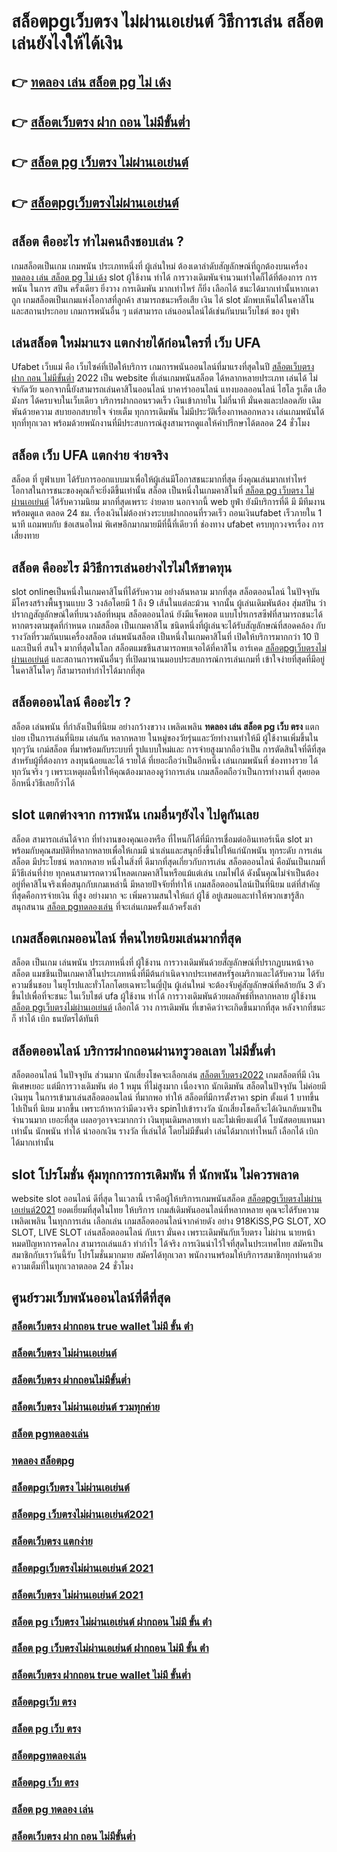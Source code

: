 # สล็อตpgเว็บตรง ไม่ผ่านเอเย่นต์ วิธีการเล่น สล็อต เล่นยังไงให้ได้เงิน

## 👉 [ทดลอง เล่น สล็อต pg ไม่ เด้ง](https://www.gamblerape.com/demogame/)
## 👉 [สล็อตเว็บตรง ฝาก ถอน ไม่มีขั้นต่ำ](https://m.gamblerape.com/login?action=register)
## 👉 [สล็อต pg เว็บตรง ไม่ผ่านเอเย่นต์](https://www.gamblerape.com/demogame/)
## 👉 [สล็อตpgเว็บตรงไม่ผ่านเอเย่นต์](https://www.gamblerape.com/demogame/)

## สล็อต  คืออะไร ทำไมคนถึงชอบเล่น ?

 เกมสล็อตเป็นเกม เกมพนัน ประเภทหนึ่งที่ ผู้เล่นใหม่ ต้องเดาลำดับสัญลักษณ์ที่ถูกต้องบนเครื่อง [ทดลอง เล่น สล็อต pg ไม่ เด้ง](https://m.gamblerape.com/login?action=register) slot   ผู้ใช้งาน ทำได้   การวางเดิมพันจำนวนเท่าใดก็ได้ที่ต้องการ  การพนัน ในการ สปิน ครั้งเดียว ยิ่งวาง การเดิมพัน มากเท่าไหร่ ก็ยิ่ง เลือกได้ ชนะได้มากเท่านั้นหากเดาถูก  เกมสล็อตเป็นเกมแห่งโอกาสที่ลูกค้า สามารถชนะหรือเสีย เงิน ได้  slot มักพบเห็นได้ในคาสิโนและสถานประกอบ  เกมการพนันอื่น ๆ แต่สามารถ เล่นออนไลน์ได้เช่นกันบนเว็บไชต์ ของ ยูฟ่า


## เล่นสล็อต ใหม่มาแรง แตกง่ายได้ก่อนใครที่  เว็บ UFA

 Ufabet เว็บแม่  คือ เว็บไซค์ที่เปิดให้บริการ เกมการพนันออนไลน์ที่มาแรงที่สุดในปี [สล็อตเว็บตรง ฝาก ถอน ไม่มีขั้นต่ำ](https://www.gamblerape.com/demogame/) 2022 เป็น website ที่เล่นเกมพนันสล็อต ได้หลากหลายประเภท  เล่นได้ ไม่จำกัดวัย นอกจากนี้ยังสามารถเล่นคาสิโนออนไลน์ บาคาร่าออนไลน์ แทงบอลออนไลน์ ไฮโล รูเล็ต เสือมังกร ได้ครบจบในเว็บเดียว บริการฝากถอนรวดเร็ว  เงินเข้าภายใน ไม่กี่นาที  มั่นคงและปลอดภัย เดิมพันด้วยความ สบายอกสบายใจ  จ่ายเต็ม ทุกการเดิมพัน ไม่มีประวัติเรื่องกาหลอกหลวง  เล่นเกมพนันได้ทุกที่ทุกเวลา พร้อมด้วยพนักงานที่มีประสบการณ์สูงสามารถดูแลให้คำปรึกษาได้ตลอด 24 ชั่วโมง


## สล็อต  เว็บ UFA แตกง่าย จ่ายจริง

สล็อต ที่ ยูฟ่าเบท   ได้รับการออกแบบมาเพื่อให้ผู้เล่นมีโอกาสชนะมากที่สุด ยิ่งคุณเล่นมากเท่าไหร่ โอกาสในการชนะของคุณก็จะยิ่งดีขึ้นเท่านั้น สล็อต เป็นหนึ่งในเกมคาสิโนที่  [สล็อต pg เว็บตรง ไม่ผ่านเอเย่นต์](https://www.gamblerape.com/demogame/) ได้รับความนิยม มากที่สุดเพราะ ง่ายดาย นอกจากนี้ web  ยูฟ่า ยังมีบริการที่ดี มี มีทีมงาน พร้อมดูแล ตลอด 24 ชม.   เรื่องเงินไม่ต้องห่วงระบบฝากถอนที่รวดเร็ว   ถอนเงินufabet  เร็วภายใน 1 นาที แถมพบกับ ข้อเสนอใหม่ พิเศษอีกมากมายมีที่นี้ที่เดียวที่ ช่องทาง ufabet   ครบทุกวงจรเรื่อง การเสี่ยงทาย


## สล็อต  คืออะไร มีวิธีการเล่นอย่างไรไม่ให้ขาดทุน

 slot onlineเป็นหนึ่งในเกมคาสิโนที่ได้รับความ อย่างล้นหลาม มากที่สุด  สล็อตออนไลน์ ในปัจจุบัน มีโครงสร้างพื้นฐานแบบ 3 วงล้อโดยมี 1 ถึง 9 เส้นในแต่ละม้วน จากนั้น ผู้เล่นเดิมพันต้อง สุ่มสปิน ว่าปรากฏสัญลักษณ์ใดที่บนวงล้อที่หมุน  สล็อตออนไลน์ ยังมีแจ็คพอต แบบโปรเกรสซีฟที่สามารถชนะได้หากตรงตามชุดที่กำหนด เกมสล็อต เป็นเกมคาสิโน ชนิดหนึ่งที่ผู้เล่นจะได้รับสัญลักษณ์ที่สอดคล้อง กับรางวัลที่รวมกันบนเครื่องสล็อต เล่นพนันสล็อต เป็นหนึ่งในเกมคาสิโนที่ เปิดให้บริการมากกว่า 10 ปีและเป็นที่ สนใจ มากที่สุดในโลก สล็อตแมชชีนสามารถพบเจอได้ที่คาสิโน อาร์เคด [สล็อตpgเว็บตรงไม่ผ่านเอเย่นต์](https://m.gamblerape.com/login) และสถานการพนันอื่นๆ ที่เปิดมานานมอบประสบการณ์การเล่นเกมที่ เข้าใจง่ายที่สุดที่มีอยู่ในคาสิโนใดๆ ก็สามารถทำกำไรได้มากที่สุด 

## สล็อตออนไลน์ คืออะไร ?

สล็อต   เล่นพนัน ที่กำลังเป็นที่นิยม อย่างกว้างขวาง  เพลิดเพลิน  **ทดลอง เล่น สล็อต pg เว็บ ตรง**  แตกบ่อย  เป็นการเล่นที่นิยม เล่นกัน หลากหลาย ในหมู่ของวัยรุ่นและวัยทำงานทำให้มี ผู้ใช้งานเพิ่มขึ้นในทุกๆวัน  เกม์สล็อต ที่มาพร้อมกับระบบที่ รูปแบบใหม่และ การจ่ายสูงมากถือว่าเป็น การตัดสินใจที่ดีที่สุดสำหรับผู้ที่ต้องการ ลงทุนน้อยและได้ รายได้ ที่เยอะถือว่าเป็นอีกหนึ่ง เล่นเกมพนันที่ ช่องทางรวย ได้ทุกวันจริง ๆ เพราะเหตุผลนี้ทำให้คุณต้องมาลองดูว่าการเล่น เกมสล็อตถือว่าเป็นการทำงานที่ สุดยอดอีกหนึ่งวิธีเลยก็ว่าได้

##  slot แตกต่างจาก การพนัน  เกมอื่นๆยังไง ไปดูกันเลย

 สล็อต สามารถเล่นได้จาก ที่ทำงานของคุณเองหรือ ที่ไหนก็ได้ที่มีการเชื่อมต่ออินเทอร์เน็ต  slot  มาพร้อมกับคุณสมบัติที่หลากหลายเพื่อให้เกมมี น่าเล่นและสนุกยิ่งขึ้นไปให้แก่นักพนัน ทุกระดับ การเล่น สล็อต  มีประโยชน์ หลากหลาย หนึ่งในสิ่งที่ ดีมากที่สุดเกี่ยวกับการเล่น สล็อตออนไลน์ คือมันเป็นเกมที่ มีวิธีเล่นที่ง่าย  ทุกคนสามารถดาวน์โหลดเกมคาสิโนหรือแม้แต่เล่น เกมไพ่ได้ ดังนั้นคุณไม่จำเป็นต้องอยู่ที่คาสิโนจริงเพื่อสนุกกับเกมเหล่านี้ มีหลายปัจจัยที่ทำให้ เกมสล็อตออนไลน์เป็นที่นิยม แต่ที่สำคัญที่สุดคือการจ่ายเงิน ที่สูง อย่างมาก จะ เพิ่มความสนใจให้แก่ ผู้ใช้ อยู่เสมอและทำให้พวกเขารู้สึกสนุกสนาน [สล็อต pgทดลองเล่น](https://m.gamblerape.com/login) ที่จะเล่นเกมครั้งแล้วครั้งเล่า


##  เกมสล็อตเกมออนไลน์ ที่คนไทยนิยมเล่นมากที่สุด

สล็อต เป็นเกม  เล่นพนัน ประเภทหนึ่งที่ ผู้ใช้งาน  การวางเดิมพันด้วยสัญลักษณ์ที่ปรากฏบนหน้าจอ สล็อต แมชชีนเป็นเกมคาสิโนประเภทหนึ่งที่มีต้นกำเนิดจากประเทศสหรัฐอเมริกาและได้รับความ ได้รับความชื่นชอบ ในยุโรปและทั่วโลกโดยเฉพาะในญี่ปุ่น  ผู้เล่นใหม่ จะต้องจับคู่สัญลักษณ์ที่คล้ายกัน 3 ตัวขึ้นไปเพื่อที่จะชนะ ในเว็บไชต์  ufa  ผู้ใช้งาน ทำได้   การวางเดิมพันด้วยผลลัพธ์ที่หลากหลาย  ผู้ใช้งาน [สล็อต pgเว็บตรงไม่ผ่านเอเย่นต์](https://m.gamblerape.com/login?action=register) เลือกได้ วาง การเดิมพัน ที่เขาคิดว่าจะเกิดขึ้นมากที่สุด หลังจากที่ชนะก็ ทำได้  เบิก  ธนบัตรได้ทันที


## สล็อตออนไลน์   บริการฝากถอนผ่านทรูวอลเลท ไม่มีขั้นต่ำ 

สล็อตออนไลน์ ในปัจจุบัน   ส่วนมาก  นักเสี่ยงโชคจะเลือกเล่น [สล็อตเว็บตรง2022](https://m.gamblerape.com/login)  เกมสล็อตที่มี เงินพิเศษเยอะ แต่มีการวางเดิมพัน ต่อ 1 หมุน  ที่ไม่สูงมาก เนื่องจาก นักเดิมพัน สล็อตในปัจจุบัน  ไม่ค่อยมี เงินทุน ในการเข้ามาเล่นสล็อตออนไลน์ ที่มากพอ ทำให้ สล็อตที่มีการตั้งราคา  spin ตั้งแต่ 1 บาทขึ้นไปเป็นที่ นิยม มากขึ้น เพราะถ้าหากว่ามีดวงจริง  spinไปเข้ารางวัล   นักเสี่ยงโชคก็จะได้เงินกลับมาเป็นจำนวนมาก เยอะที่สุด  เผลอๆอาจจะมากกว่า  เงินทุนเดิมหลายเท่า และไม่เพียงแต่ได้ โบนัสตอบแทนมาเท่านั้น  นักพนัน  ทำได้  นำออกเงิน รางวัล ที่เล่นได้ โดยไม่มีขั้นต่ำ  เล่นได้มากเท่าไหนก็ เลือกได้  เบิก ได้มากเท่านั้น


##  slot   โปรโมชั่น   คุ้มทุกการการเดิมพัน ที่ นักพนัน ไม่ควรพลาด

 website slot ออนไลน์ ดีที่สุด ในเวลานี้ เราคือผู้ให้บริการเกมพนันสล็อต [สล็อตpgเว็บตรงไม่ผ่านเอเย่นต์2021](https://m.gamblerape.com/login?action=register) ยอดเยี่ยมที่สุดในไทย   ให้บริการ  เกมส์เดิมพันออนไลน์ที่หลากหลาย คุณจะได้รับความ เพลิดเพลิน ในทุกการเล่น เลือกเล่น เกมสล็อตออนไลน์จากค่ายดัง อย่าง 918KiSS,PG SLOT, XO SLOT, LIVE SLOT เล่นสล็อตออนไลน์ กับเรา  มั่นคง  เพราะเดิมพันกับเว็บตรง ไม่ผ่าน นายหน้า หมดปัญหาการคดโกง สามารถเล่นแล้ว ทำกำไร ได้จริง การเงินน่าไว้ใจที่สุดในประเทศไทย สมัครเป็นสมาชิกกับเราวันนี้รับ โปรโมชั่นมากมาย สมัครได้ทุกเวลา พนักงานพร้อมให้บริการสมาชิกทุกท่านด้วยความเต็มที่ในทุกเวลาตลอด 24 ชั่วโมง


## ศูนย์รวมเว็บพนันออนไลน์ที่ดีที่สุด

### [สล็อตเว็บตรง ฝากถอน true wallet ไม่มี ขั้น ต่ํา](https://atom.io/themes/เว็บตรง%20สล็อตออนไลน์%20บาคาร่าออนไลน์%20ฝากถอนไม่มีขั้นต่ำ%20เว็บหลัก%20เว็บแท้ไม่ผ่านเอเย่นต์%20สมัครฟรี%2000115029)
### [สล็อตเว็บตรง ไม่ผ่านเอเย่นต์](https://atom.io/themes/เว็บตรง%20สล็อตออนไลน์%20บาคาร่าออนไลน์%20ฝากถอนไม่มีขั้นต่ำ%20เว็บหลัก%20เว็บแท้ไม่ผ่านเอเย่นต์%20สมัครฟรี%2000114642)
### [สล็อตเว็บตรง ฝากถอนไม่มีขั้นต่ำ](https://atom.io/themes/เว็บตรง%20สล็อตออนไลน์%20บาคาร่าออนไลน์%20ฝากถอนไม่มีขั้นต่ำ%20เว็บหลัก%20เว็บแท้ไม่ผ่านเอเย่นต์%20สมัครฟรี%2000115248)
### [สล็อตเว็บตรง ไม่ผ่านเอเย่นต์ รวมทุกค่าย](https://atom.io/themes/เว็บตรง%20สล็อตออนไลน์%20บาคาร่าออนไลน์%20ฝากถอนไม่มีขั้นต่ำ%20เว็บหลัก%20เว็บแท้ไม่ผ่านเอเย่นต์%20สมัครฟรี%2000114620)
### [สล็อต pgทดลองเล่น](https://atom.io/themes/เว็บตรง%20สล็อตออนไลน์%20บาคาร่าออนไลน์%20ฝากถอนไม่มีขั้นต่ำ%20เว็บหลัก%20เว็บแท้ไม่ผ่านเอเย่นต์%20สมัครฟรี%2000114160)
### [ทดลอง สล็อตpg](https://atom.io/themes/เว็บตรง%20สล็อตออนไลน์%20บาคาร่าออนไลน์%20ฝากถอนไม่มีขั้นต่ำ%20เว็บหลัก%20เว็บแท้ไม่ผ่านเอเย่นต์%20สมัครฟรี%2000115341)
### [สล็อตpgเว็บตรง ไม่ผ่านเอเย่นต์](https://atom.io/themes/เว็บตรง%20สล็อตออนไลน์%20บาคาร่าออนไลน์%20ฝากถอนไม่มีขั้นต่ำ%20เว็บหลัก%20เว็บแท้ไม่ผ่านเอเย่นต์%20สมัครฟรี%2000114716)
### [สล็อตpg เว็บตรงไม่ผ่านเอเย่นต์2021](https://atom.io/themes/เว็บตรง%20สล็อตออนไลน์%20บาคาร่าออนไลน์%20ฝากถอนไม่มีขั้นต่ำ%20เว็บหลัก%20เว็บแท้ไม่ผ่านเอเย่นต์%20สมัครฟรี%2000114107)
### [สล็อตเว็บตรง แตกง่าย](https://atom.io/themes/เว็บตรง%20สล็อตออนไลน์%20บาคาร่าออนไลน์%20ฝากถอนไม่มีขั้นต่ำ%20เว็บหลัก%20เว็บแท้ไม่ผ่านเอเย่นต์%20สมัครฟรี%2000113425)
### [สล็อตpgเว็บตรงไม่ผ่านเอเย่นต์ 2021](https://atom.io/themes/เว็บตรง%20สล็อตออนไลน์%20บาคาร่าออนไลน์%20ฝากถอนไม่มีขั้นต่ำ%20เว็บหลัก%20เว็บแท้ไม่ผ่านเอเย่นต์%20สมัครฟรี%2000115088)
### [สล็อตเว็บตรง ไม่ผ่านเอเย่นต์ 2021](https://atom.io/themes/เว็บตรง%20สล็อตออนไลน์%20บาคาร่าออนไลน์%20ฝากถอนไม่มีขั้นต่ำ%20เว็บหลัก%20เว็บแท้ไม่ผ่านเอเย่นต์%20สมัครฟรี%2000113571)
### [สล็อต pg เว็บตรง ไม่ผ่านเอเย่นต์ ฝากถอน ไม่มี ขั้น ต่ํา](https://atom.io/themes/เว็บตรง%20สล็อตออนไลน์%20บาคาร่าออนไลน์%20ฝากถอนไม่มีขั้นต่ำ%20เว็บหลัก%20เว็บแท้ไม่ผ่านเอเย่นต์%20สมัครฟรี%2000114102)
### [สล็อต pg เว็บตรงไม่ผ่านเอเย่นต์ ฝากถอน ไม่มี ขั้น ต่ํา](https://atom.io/themes/เว็บตรง%20สล็อตออนไลน์%20บาคาร่าออนไลน์%20ฝากถอนไม่มีขั้นต่ำ%20เว็บหลัก%20เว็บแท้ไม่ผ่านเอเย่นต์%20สมัครฟรี%2000113954)
### [สล็อตเว็บตรง ฝากถอน true wallet ไม่มี ขั้นต่ำ](https://atom.io/themes/เว็บตรง%20สล็อตออนไลน์%20บาคาร่าออนไลน์%20ฝากถอนไม่มีขั้นต่ำ%20เว็บหลัก%20เว็บแท้ไม่ผ่านเอเย่นต์%20สมัครฟรี%2000114226)
### [สล็อตpgเว็บ ตรง](https://atom.io/themes/เว็บตรง%20สล็อตออนไลน์%20บาคาร่าออนไลน์%20ฝากถอนไม่มีขั้นต่ำ%20เว็บหลัก%20เว็บแท้ไม่ผ่านเอเย่นต์%20สมัครฟรี%2000115367)
### [สล็อต pg เว็บ ตรง](https://atom.io/themes/เว็บตรง%20สล็อตออนไลน์%20บาคาร่าออนไลน์%20ฝากถอนไม่มีขั้นต่ำ%20เว็บหลัก%20เว็บแท้ไม่ผ่านเอเย่นต์%20สมัครฟรี%2000113486)
### [สล็อตpgทดลองเล่น](https://atom.io/themes/เว็บตรง%20สล็อตออนไลน์%20บาคาร่าออนไลน์%20ฝากถอนไม่มีขั้นต่ำ%20เว็บหลัก%20เว็บแท้ไม่ผ่านเอเย่นต์%20สมัครฟรี%2000114200)
### [สล็อตpg เว็บ ตรง](https://atom.io/themes/เว็บตรง%20สล็อตออนไลน์%20บาคาร่าออนไลน์%20ฝากถอนไม่มีขั้นต่ำ%20เว็บหลัก%20เว็บแท้ไม่ผ่านเอเย่นต์%20สมัครฟรี%2000113226)
### [สล็อต pg ทดลอง เล่น](https://atom.io/themes/เว็บตรง%20สล็อตออนไลน์%20บาคาร่าออนไลน์%20ฝากถอนไม่มีขั้นต่ำ%20เว็บหลัก%20เว็บแท้ไม่ผ่านเอเย่นต์%20สมัครฟรี%2000113597)
### [สล็อตเว็บตรง ฝาก ถอน ไม่มีขั้นต่ำ](https://atom.io/themes/เว็บตรง%20สล็อตออนไลน์%20บาคาร่าออนไลน์%20ฝากถอนไม่มีขั้นต่ำ%20เว็บหลัก%20เว็บแท้ไม่ผ่านเอเย่นต์%20สมัครฟรี%2000113236)